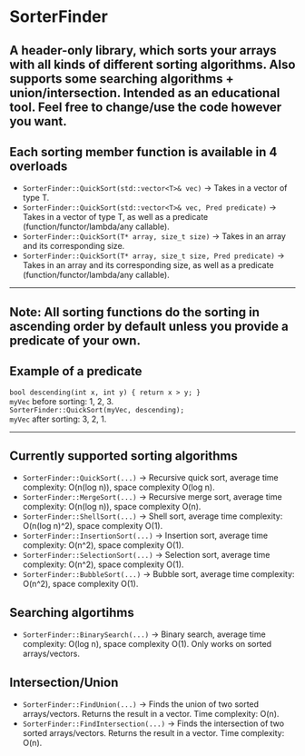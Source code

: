 # SorterFinder
A header-only library, which sorts your arrays with all kinds of different sorting algorithms. Also supports some searching algorithms + union/intersection. Intended as an educational tool. Feel free to change/use the code however you want.
---
## Each sorting member function is available in 4 overloads 
-   `SorterFinder::QuickSort(std::vector<T>& vec)` -> Takes in a vector of type T.
-   `SorterFinder::QuickSort(std::vector<T>& vec, Pred predicate)` -> Takes in a vector of type T, as well as a predicate (function/functor/lambda/any callable).
-   `SorterFinder::QuickSort(T* array, size_t size)` -> Takes in an array and its corresponding size.
-   `SorterFinder::QuickSort(T* array, size_t size, Pred predicate)` -> Takes in an array and its corresponding size, as well as a predicate (function/functor/lambda/any callable).
---
## Note: All sorting functions do the sorting in ascending order by default unless you provide a predicate of your own.
## Example of a predicate
`bool descending(int x, int y) { return x > y; }`    
`myVec` before sorting: 1, 2, 3.  
`SorterFinder::QuickSort(myVec, descending);`  
`myVec` after sorting: 3, 2, 1.

---
## Currently supported sorting algorithms
-   `SorterFinder::QuickSort(...)` -> Recursive quick sort, average time complexity: O(n(log n)), space complexity O(log n).
-   `SorterFinder::MergeSort(...)` -> Recursive merge sort, average time complexity: O(n(log n)), space complexity O(n).
-   `SorterFinder::ShellSort(...)` -> Shell sort, average time complexity: O(n(log n)^2), space complexity O(1).
-   `SorterFinder::InsertionSort(...)` -> Insertion sort, average time complexity: O(n^2), space complexity O(1).
-   `SorterFinder::SelectionSort(...)` -> Selection sort, average time complexity: O(n^2), space complexity O(1).
-   `SorterFinder::BubbleSort(...)` -> Bubble sort, average time complexity: O(n^2), space complexity O(1).
## Searching algortihms
-   `SorterFinder::BinarySearch(...)` -> Binary search, average time complexity: O(log n), space complexity O(1). Only works on sorted arrays/vectors.
## Intersection/Union
-   `SorterFinder::FindUnion(...)` -> Finds the union of two sorted arrays/vectors. Returns the result in a vector. Time complexity: O(n).
-   `SorterFinder::FindIntersection(...)` -> Finds the intersection of two sorted arrays/vectors. Returns the result in a vector. Time complexity: O(n).
